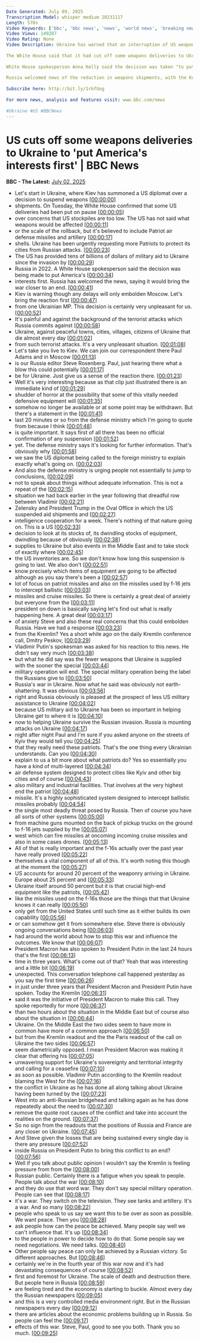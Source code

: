 ```yaml
---
Date Generated: July 09, 2025
Transcription Model: whisper medium 20231117
Length: 570s
Video Keywords: ['bbc', 'bbc news', 'news', 'world news', 'breaking news', 'us news', 'world', 'america', 'usa', 'usa news', 'india news', 'Ukraine', 'US']
Video Views: 149287
Video Rating: None
Video Description: Ukraine has warned that an interruption of US weapons shipments might encourage Russia to continue the war.
 
The White House said that it had cut off some weapons deliveries to Ukraine - who have been at war with Russia for four years.
 
White House spokesperson Anna Kelly said the decision was taken "to put America's interests first" following a Department of Defence review of US "military support and assistance to other countries”.
 
Russia welcomed news of the reduction in weapons shipments, with the Kremlin saying reducing the flow of weapons to Kyiv will help end the conflict faster.
 
Subscribe here: http://bit.ly/1rbfUog
 
For more news, analysis and features visit: www.bbc.com/news
 
#Ukraine #US #BBCNews
---
```


# US cuts off some weapons deliveries to Ukraine to 'put America's interests first' | BBC News
**BBC - The Latest:** [July 02, 2025](https://www.youtube.com/watch?v=4lus5mrosOM)
*  Let's start in Ukraine, where Kiev has summoned a US diplomat over a decision to suspend weapons [[00:00:00](https://www.youtube.com/watch?v=4lus5mrosOM&t=0.0s)]
*  shipments. On Tuesday, the White House confirmed that some US deliveries had been put on pause [[00:00:05](https://www.youtube.com/watch?v=4lus5mrosOM&t=5.68s)]
*  over concerns that US stockpiles are too low. The US has not said what weapons would be affected [[00:00:11](https://www.youtube.com/watch?v=4lus5mrosOM&t=11.200000000000001s)]
*  or the scale of the rollback, but it's believed to include Patriot air defense missiles and artillery [[00:00:17](https://www.youtube.com/watch?v=4lus5mrosOM&t=17.76s)]
*  shells. Ukraine has been urgently requesting more Patriots to protect its cities from Russian attacks. [[00:00:23](https://www.youtube.com/watch?v=4lus5mrosOM&t=23.04s)]
*  The US has provided tens of billions of dollars of military aid to Ukraine since the invasion by [[00:00:29](https://www.youtube.com/watch?v=4lus5mrosOM&t=29.2s)]
*  Russia in 2022. A White House spokesperson said the decision was being made to put America's [[00:00:34](https://www.youtube.com/watch?v=4lus5mrosOM&t=34.4s)]
*  interests first. Russia has welcomed the news, saying it would bring the war closer to an end. [[00:00:41](https://www.youtube.com/watch?v=4lus5mrosOM&t=41.28s)]
*  Kiev is warning though any delays will only embolden Moscow. Let's bring the reaction first [[00:00:47](https://www.youtube.com/watch?v=4lus5mrosOM&t=47.44s)]
*  from one Ukrainian MP. This decision is certainly very unpleasant for us. [[00:00:52](https://www.youtube.com/watch?v=4lus5mrosOM&t=52.480000000000004s)]
*  It's painful and against the background of the terrorist attacks which Russia commits against [[00:00:58](https://www.youtube.com/watch?v=4lus5mrosOM&t=58.56s)]
*  Ukraine, against peaceful towns, cities, villages, citizens of Ukraine that die almost every day [[00:01:02](https://www.youtube.com/watch?v=4lus5mrosOM&t=62.32s)]
*  from such terrorist attacks. It's a very unpleasant situation. [[00:01:08](https://www.youtube.com/watch?v=4lus5mrosOM&t=68.56s)]
*  Let's take you live to Kiev. We can join our correspondent there Paul Adams and in Moscow [[00:01:13](https://www.youtube.com/watch?v=4lus5mrosOM&t=73.84s)]
*  is our Russia editor Steve Rosenberg. Paul, just hearing there what a blow this could potentially [[00:01:17](https://www.youtube.com/watch?v=4lus5mrosOM&t=77.76s)]
*  be for Ukraine. Just give us a sense of the reaction there. [[00:01:23](https://www.youtube.com/watch?v=4lus5mrosOM&t=83.28s)]
*  Well it's very interesting because as that clip just illustrated there is an immediate kind of [[00:01:29](https://www.youtube.com/watch?v=4lus5mrosOM&t=89.28s)]
*  shudder of horror at the possibility that some of this vitally needed defensive equipment will [[00:01:35](https://www.youtube.com/watch?v=4lus5mrosOM&t=95.68s)]
*  somehow no longer be available or at some point may be withdrawn. But there's a statement in the [[00:01:41](https://www.youtube.com/watch?v=4lus5mrosOM&t=101.76s)]
*  last 20 minutes or so from the defense ministry which I'm going to quote from because I think [[00:01:48](https://www.youtube.com/watch?v=4lus5mrosOM&t=108.56s)]
*  is quite important. It says first of all there has been no official confirmation of any suspension [[00:01:52](https://www.youtube.com/watch?v=4lus5mrosOM&t=112.32s)]
*  yet. The defense ministry says it's looking for further information. That's obviously why [[00:01:58](https://www.youtube.com/watch?v=4lus5mrosOM&t=118.47999999999999s)]
*  we saw the US diplomat being called to the foreign ministry to explain exactly what's going on. [[00:02:03](https://www.youtube.com/watch?v=4lus5mrosOM&t=123.36s)]
*  And also the defense ministry is urging people not essentially to jump to conclusions, [[00:02:09](https://www.youtube.com/watch?v=4lus5mrosOM&t=129.76s)]
*  not to speak about things without adequate information. This is not a repeat of the [[00:02:15](https://www.youtube.com/watch?v=4lus5mrosOM&t=135.28s)]
*  situation we had back earlier in the year following that dreadful row between Vladimir [[00:02:21](https://www.youtube.com/watch?v=4lus5mrosOM&t=141.44s)]
*  Zelensky and President Trump in the Oval Office in which the US suspended aid shipments and [[00:02:27](https://www.youtube.com/watch?v=4lus5mrosOM&t=147.35999999999999s)]
*  intelligence cooperation for a week. There's nothing of that nature going on. This is a US [[00:02:33](https://www.youtube.com/watch?v=4lus5mrosOM&t=153.12s)]
*  decision to look at its stocks of, its dwindling stocks of equipment, dwindling because of obviously [[00:02:38](https://www.youtube.com/watch?v=4lus5mrosOM&t=158.48s)]
*  supplies to Ukraine but also events in the Middle East and to take stock of exactly where [[00:02:45](https://www.youtube.com/watch?v=4lus5mrosOM&t=165.2s)]
*  the US inventories are. So we don't know how long this suspension is going to last. We also don't [[00:02:51](https://www.youtube.com/watch?v=4lus5mrosOM&t=171.2s)]
*  know precisely which items of equipment are going to be affected although as you say there's been a [[00:02:57](https://www.youtube.com/watch?v=4lus5mrosOM&t=177.67999999999998s)]
*  lot of focus on patriot missiles and also on the missiles used by f-16 jets to intercept ballistic [[00:03:03](https://www.youtube.com/watch?v=4lus5mrosOM&t=183.51999999999998s)]
*  missiles and cruise missiles. So there is certainly a great deal of anxiety but everyone from the [[00:03:11](https://www.youtube.com/watch?v=4lus5mrosOM&t=191.44s)]
*  president on down is basically saying let's find out what is really happening here. A great deal [[00:03:17](https://www.youtube.com/watch?v=4lus5mrosOM&t=197.28s)]
*  of anxiety Steve and also these real concerns that this could embolden Russia. Have we had a response [[00:03:23](https://www.youtube.com/watch?v=4lus5mrosOM&t=203.04s)]
*  from the Kremlin? Yes a short while ago on the daily Kremlin conference call, Dmitry Peskov, [[00:03:29](https://www.youtube.com/watch?v=4lus5mrosOM&t=209.52s)]
*  Vladimir Putin's spokesman was asked for his reaction to this news. He didn't say very much [[00:03:38](https://www.youtube.com/watch?v=4lus5mrosOM&t=218.4s)]
*  but what he did say was the fewer weapons that Ukraine is supplied with the sooner the special [[00:03:44](https://www.youtube.com/watch?v=4lus5mrosOM&t=224.32s)]
*  military operation will end. The special military operation being the label the Russians give to [[00:03:50](https://www.youtube.com/watch?v=4lus5mrosOM&t=230.16s)]
*  Russia's war in Ukraine. Now what he said was obviously not earth-shattering. It was obvious [[00:03:56](https://www.youtube.com/watch?v=4lus5mrosOM&t=236.07999999999998s)]
*  right and Russia obviously is pleased at the prospect of less US military assistance to Ukraine [[00:04:02](https://www.youtube.com/watch?v=4lus5mrosOM&t=242.56s)]
*  because US military aid to Ukraine has been so important in helping Ukraine get to where it is [[00:04:10](https://www.youtube.com/watch?v=4lus5mrosOM&t=250.8s)]
*  now to helping Ukraine survive the Russian invasion. Russia is mounting attacks on Ukraine [[00:04:17](https://www.youtube.com/watch?v=4lus5mrosOM&t=257.12s)]
*  night after night Paul and I'm sure if you asked anyone on the streets of Kyiv they would tell you [[00:04:25](https://www.youtube.com/watch?v=4lus5mrosOM&t=265.52000000000004s)]
*  that they really need these patriots. That's the one thing every Ukrainian understands. Can you [[00:04:30](https://www.youtube.com/watch?v=4lus5mrosOM&t=270.40000000000003s)]
*  explain to us a bit more about what patriots do? Yes so essentially you have a kind of multi-layered [[00:04:34](https://www.youtube.com/watch?v=4lus5mrosOM&t=274.8s)]
*  air defense system designed to protect cities like Kyiv and other big cities and of course [[00:04:43](https://www.youtube.com/watch?v=4lus5mrosOM&t=283.84000000000003s)]
*  also military and industrial facilities. That involves at the very highest end the patriot [[00:04:48](https://www.youtube.com/watch?v=4lus5mrosOM&t=288.8s)]
*  missile. It's a highly sophisticated system designed to intercept ballistic missiles probably [[00:04:54](https://www.youtube.com/watch?v=4lus5mrosOM&t=294.40000000000003s)]
*  the single most deadly threat posed by Russia. Then of course you have all sorts of other systems [[00:05:00](https://www.youtube.com/watch?v=4lus5mrosOM&t=300.16s)]
*  from machine guns mounted on the back of pickup trucks on the ground to f-16 jets supplied by the [[00:05:07](https://www.youtube.com/watch?v=4lus5mrosOM&t=307.04s)]
*  west which can fire missiles at oncoming incoming cruise missiles and also in some cases drones. [[00:05:13](https://www.youtube.com/watch?v=4lus5mrosOM&t=313.68s)]
*  All of that is really important and the f-16s actually over the past year have really proved [[00:05:22](https://www.youtube.com/watch?v=4lus5mrosOM&t=322.40000000000003s)]
*  themselves a vital component of all of this. It's worth noting this though at the moment the [[00:05:27](https://www.youtube.com/watch?v=4lus5mrosOM&t=327.36s)]
*  US accounts for around 20 percent of the weaponry arriving in Ukraine. Europe about 25 percent and [[00:05:33](https://www.youtube.com/watch?v=4lus5mrosOM&t=333.52000000000004s)]
*  Ukraine itself around 50 percent but it is that crucial high-end equipment like the patriots, [[00:05:42](https://www.youtube.com/watch?v=4lus5mrosOM&t=342.40000000000003s)]
*  like the missiles used on the f-16s those are the things that that Ukraine knows it can really [[00:05:50](https://www.youtube.com/watch?v=4lus5mrosOM&t=350.48s)]
*  only get from the United States until such time as it either builds its own capability [[00:05:56](https://www.youtube.com/watch?v=4lus5mrosOM&t=356.16s)]
*  or can somehow get it from somewhere else. Steve there is obviously ongoing conversations being [[00:06:03](https://www.youtube.com/watch?v=4lus5mrosOM&t=363.12s)]
*  had around the world about how to stop this war and influence the outcomes. We know that [[00:06:07](https://www.youtube.com/watch?v=4lus5mrosOM&t=367.76000000000005s)]
*  President Macron has also spoken to President Putin in the last 24 hours that's the first [[00:06:13](https://www.youtube.com/watch?v=4lus5mrosOM&t=373.92s)]
*  time in three years. What's come out of that? Yeah that was interesting and a little bit [[00:06:19](https://www.youtube.com/watch?v=4lus5mrosOM&t=379.84s)]
*  unexpected. This conversation telephone call happened yesterday as you say the first time [[00:06:26](https://www.youtube.com/watch?v=4lus5mrosOM&t=386.56s)]
*  in just under three years that President Macron and President Putin have spoken. Today the Kremlin [[00:06:31](https://www.youtube.com/watch?v=4lus5mrosOM&t=391.91999999999996s)]
*  said it was the initiative of President Macron to make this call. They spoke reportedly for more [[00:06:37](https://www.youtube.com/watch?v=4lus5mrosOM&t=397.59999999999997s)]
*  than two hours about the situation in the Middle East but of course also about the situation in [[00:06:44](https://www.youtube.com/watch?v=4lus5mrosOM&t=404.16s)]
*  Ukraine. On the Middle East the two sides seem to have more in common have more of a common approach [[00:06:50](https://www.youtube.com/watch?v=4lus5mrosOM&t=410.64000000000004s)]
*  but from the Kremlin readout and the the Paris readout of the call on Ukraine the two sides [[00:06:57](https://www.youtube.com/watch?v=4lus5mrosOM&t=417.52000000000004s)]
*  seem diametrically opposed. I mean President Macron was making it clear that offering his [[00:07:05](https://www.youtube.com/watch?v=4lus5mrosOM&t=425.44000000000005s)]
*  unwavering support for Ukraine's sovereignty and territorial integrity and calling for a ceasefire [[00:07:10](https://www.youtube.com/watch?v=4lus5mrosOM&t=430.24s)]
*  as soon as possible. Vladimir Putin according to the Kremlin readout blaming the West for the [[00:07:16](https://www.youtube.com/watch?v=4lus5mrosOM&t=436.8s)]
*  the conflict in Ukraine as he has done all along talking about Ukraine having been turned by the [[00:07:23](https://www.youtube.com/watch?v=4lus5mrosOM&t=443.76s)]
*  West into an anti-Russian bridgehead and talking again as he has done repeatedly about the need to [[00:07:30](https://www.youtube.com/watch?v=4lus5mrosOM&t=450.0s)]
*  remove the quote root causes of the conflict and take into account the realities on the ground. [[00:07:37](https://www.youtube.com/watch?v=4lus5mrosOM&t=457.52s)]
*  So no sign from the readouts that the positions of Russia and France are any closer on Ukraine. [[00:07:45](https://www.youtube.com/watch?v=4lus5mrosOM&t=465.68s)]
*  And Steve given the losses that are being sustained every single day is there any pressure [[00:07:52](https://www.youtube.com/watch?v=4lus5mrosOM&t=472.0s)]
*  inside Russia on President Putin to bring this conflict to an end? [[00:07:56](https://www.youtube.com/watch?v=4lus5mrosOM&t=476.79999999999995s)]
*  Well if you talk about public opinion I wouldn't say the Kremlin is feeling pressure from from the [[00:08:00](https://www.youtube.com/watch?v=4lus5mrosOM&t=480.48s)]
*  Russian public. Certainly there is a fatigue when you speak to people. People talk about the war [[00:08:10](https://www.youtube.com/watch?v=4lus5mrosOM&t=490.64000000000004s)]
*  and they do use that word war. They don't say special military operation. People can see that [[00:08:17](https://www.youtube.com/watch?v=4lus5mrosOM&t=497.52000000000004s)]
*  it's a war. They switch on the television. They see tanks and artillery. It's a war. And so many [[00:08:22](https://www.youtube.com/watch?v=4lus5mrosOM&t=502.24s)]
*  people who speak to us say we want this to be over as soon as possible. We want peace. Then you [[00:08:28](https://www.youtube.com/watch?v=4lus5mrosOM&t=508.8s)]
*  ask people how can the peace be achieved. Many people say well we can't influence that. It's up [[00:08:34](https://www.youtube.com/watch?v=4lus5mrosOM&t=514.48s)]
*  to the people in power to decide how to do that. Some people say we need negotiations. We need talks. [[00:08:40](https://www.youtube.com/watch?v=4lus5mrosOM&t=520.4s)]
*  Other people say peace can only be achieved by a Russian victory. So different approaches. But [[00:08:46](https://www.youtube.com/watch?v=4lus5mrosOM&t=526.72s)]
*  certainly we're in the fourth year of this war now and it's had devastating consequences of course [[00:08:52](https://www.youtube.com/watch?v=4lus5mrosOM&t=532.32s)]
*  first and foremost for Ukraine. The scale of death and destruction there. But people here in Russia [[00:08:59](https://www.youtube.com/watch?v=4lus5mrosOM&t=539.6800000000001s)]
*  are feeling tired and the economy is starting to buckle. Almost every day the Russian newspapers [[00:09:05](https://www.youtube.com/watch?v=4lus5mrosOM&t=545.12s)]
*  and this is a very controlled media environment right. But in the Russian newspapers every day [[00:09:12](https://www.youtube.com/watch?v=4lus5mrosOM&t=552.24s)]
*  there are articles about the economic problems building up in Russia. So people can feel the [[00:09:17](https://www.youtube.com/watch?v=4lus5mrosOM&t=557.44s)]
*  effects of this war. Steve, Paul, good to see you both. Thank you so much. [[00:09:25](https://www.youtube.com/watch?v=4lus5mrosOM&t=565.12s)]
